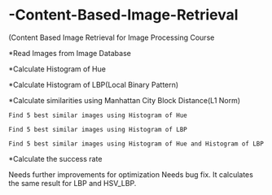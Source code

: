 # -Content-Based-Image-Retrieval
(Content Based Image Retrieval for Image Processing Course


*Read Images from Image Database

*Calculate Histogram of Hue 

*Calculate Histogram of LBP(Local Binary Pattern)

*Calculate similarities using Manhattan City Block Distance(L1 Norm)

    Find 5 best similar images using Histogram of Hue 
    
    Find 5 best similar images using Histogram of LBP
    
    Find 5 best similar images using Histogram of Hue and Histogram of LBP
    
    

*Calculate the success rate

Needs further improvements for optimization
Needs bug fix. It calculates the same result for LBP and HSV_LBP.
